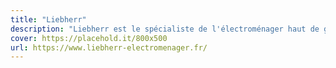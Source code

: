 ```yaml
---
title: "Liebherr"
description: "Liebherr est le spécialiste de l'électroménager haut de gamme. Nous proposons au sein de notre magasin les gammes posable et intégrable."
cover: https://placehold.it/800x500
url: https://www.liebherr-electromenager.fr/
---
```

